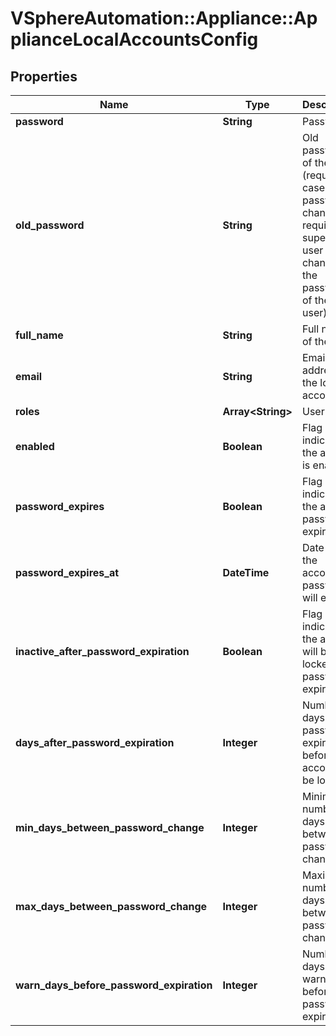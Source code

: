# VSphereAutomation::Appliance::ApplianceLocalAccountsConfig

## Properties
Name | Type | Description | Notes
------------ | ------------- | ------------- | -------------
**password** | **String** | Password | 
**old_password** | **String** | Old password of the user (required in case of the password change, not required if superAdmin user changes the password of the other user) | [optional] 
**full_name** | **String** | Full name of the user | [optional] 
**email** | **String** | Email address of the local account | [optional] 
**roles** | **Array&lt;String&gt;** | User roles | 
**enabled** | **Boolean** | Flag indicating if the account is enabled | [optional] 
**password_expires** | **Boolean** | Flag indicating if the account password expires | [optional] 
**password_expires_at** | **DateTime** | Date when the account&#39;s password will expire | [optional] 
**inactive_after_password_expiration** | **Boolean** | Flag indicating if the account will be locked after password expiration | [optional] 
**days_after_password_expiration** | **Integer** | Number of days after password expiration before the account will be locked | [optional] 
**min_days_between_password_change** | **Integer** | Minimum number of days between password change | [optional] 
**max_days_between_password_change** | **Integer** | Maximum number of days between password change | [optional] 
**warn_days_before_password_expiration** | **Integer** | Number of days of warning before password expires | [optional] 


